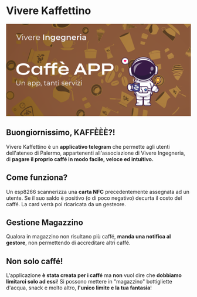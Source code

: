 # Vivere Kaffettino

![Project's banner](./banner.png)

## Buongiornissimo, KAFFÈÈÈ?!

Vivere Kaffettino è un **applicativo telegram** che permette agli utenti dell'ateneo di Palermo, appartenenti all'associazione di Vivere Ingegneria, di **pagare il proprio caffé in modo facile, veloce ed intuitivo.**

## Come funziona?

Un esp8266 scannerizza una **carta NFC** precedentemente assegnata ad un utente.
Se il suo saldo è positivo (o di poco negativo) decurta il costo del caffé.
La card verrà poi ricaricata da un gesteore.

## Gestione Magazzino

Qualora in magazzino non risultano più caffé, **manda una notifica al gestore**, non permettendo di accreditare altri caffé.

## Non solo caffé!

L'applicazione **è stata creata per i caffé** ma **non** vuol dire che **dobbiamo limitarci solo ad essi**!
Si possono mettere in "magazzino" bottigliette d'acqua, snack e molto altro, **l'unico limite e la tua fantasia**!

